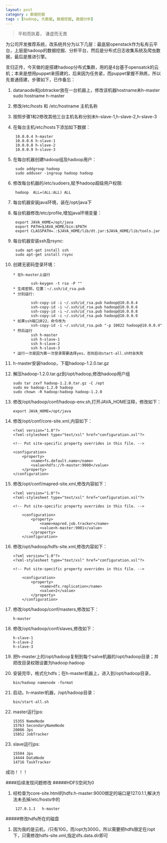 ```yaml
---
layout: post
category : 数据挖掘
tags : [hadoop, 大数据, 数据挖掘, 数据分析]
---
```


> 平和而执着， 谦虚而无畏

为公司开发推荐系统，改系统共分为以下几层：最底层openstack作为私有云平台，上层是hadoop的数据挖掘、分析平台，然后是分布式日志收集系统及爬虫数据，最后是推进引擎。

言归正传，今天做的是搭建hadoop分布式集群，用的是4台基于opensatck的云机；本来是想用puppet来搭建的，后来因为任务紧，而puppet掌握不熟练，所以先普通搭建，步骤如下，已作备忘：

1. datanaode和jobtracker放在一台机器上，修改该机器hostname未h-master
    sudo hostname h-master
2. 修改/etc/hosts 和 /etc/hostname 主机名称
3. 按照步骤1和2修改其他三台主机名称分别未h-slave-1,h-slave-2,h-slave-3
4. 在每台主机/etc/hosts下添加如下数据：

        10.0.0.4 h-master
        10.0.0.6 h-slave-1
        10.0.0.8 h-slave-2
        10.0.0.9 h-slave-3
5. 在每台机器创建hadoop组及hadoop用户：
        
        sudo addgroup hadoop
        sudo adduser -ingroup hadoop hadoop
6. 修改每台机器的/etc/sudoers,赋予hadoop超级用户权限:
    
        hadoop  ALL=(ALL:ALL) ALL
7. 每台机器安装java环境，装在/opt/java下
8. 每台机器修改/etc/profile,增加java环境变量：
    
        export JAVA_HOME=/opt/java
        export PATH=$JAVA_HOME/bin:$PATH
        export CLASSPATH=.:$JAVA_HOME/lib/dt.jar:$JAVA_HOME/lib/tools.jar
9. 每台机器安装ssh及rsync:
    
        sudo apt-get install ssh
        sudo apt-get install rsync
10. 创建无密码登录环境： 
        
        * 在h-master上运行
    
                ssh-keygen -t rsa -P ""
        * 生成密钥，位置：~/.ssh/id_rsa.pub
        * 分别运行:
                
                ssh-copy-id -i ~/.ssh/id_rsa.pub hadoop@10.0.0.4
                ssh-copy-id -i ~/.ssh/id_rsa.pub hadoop@10.0.0.6
                ssh-copy-id -i ~/.ssh/id_rsa.pub hadoop@10.0.0.8
                ssh-copy-id -i ~/.ssh/id_rsa.pub hadoop@10.0.0.9
        * 如果ssh端口非22，命令改为
                ssh-copy-id -i ~/.ssh/id_rsa.pub "-p 10022 hadoop@10.0.0.4"
        * 然后运行
                ssh h-master
                ssh h-slave-1
                ssh h-slave-2
                ssh h-slave-3
        * 运行一次是因为第一次登录需要选择yes，否则启动start-all.sh时会失败
11. h-master安装hadoop，下载hadoop-1.2.0.tar.gz
12. 解压hadoop-1.2.0.tar.gz到/opt/hadoop,修改hadoop用户组
    
        sudo tar zxvf hadoop-1.2.0.tar.gz -C /opt
        sudo mv hadoop-1.2.0 hadoop
        sudo chown -R hadoop:hadoop hadoop-1.2.0
13. 修改/opt/hadoop/conf/hadoop-env.sh,打开JAVA_HOME注释，修改如下：
    
        export JAVA_HOME=/opt/java
14. 修改/opt/conf/core-site.xml,内容如下：
    
        <?xml version="1.0"?>
        <?xml-stylesheet type="text/xsl" href="configuration.xsl"?>

        <!-- Put site-specific property overrides in this file. -->

        <configuration>
            <property>
                <name>fs.default.name</name>
                <value>hdfs://h-master:9000</value>
            </property>
        </configuration>

15. 修改/opt/conf/mapred-site.xml,修改内容如下：
        
        <?xml version="1.0"?>
        <?xml-stylesheet type="text/xsl" href="configuration.xsl"?>

        <!-- Put site-specific property overrides in this file. -->

            <configuration>
                <property>
                    <name>mapred.job.tracker</name>
                    <value>h-master:9001</value>
                </property>
            </configuration>
16. 修改/opt/hadoop/hdfs-site.xml,修改内容如下：
    
        <?xml version="1.0"?>
        <?xml-stylesheet type="text/xsl" href="configuration.xsl"?>

        <!-- Put site-specific property overrides in this file. -->

            <configuration>
                <property>
                    <name>dfs.replication</name>
                    <value>2</value>
                </property>
            </configuration>
17. 修改/opt/hadoop/conf/masters,修改如下：
    
        h-master
18. 修改/opt/hadoop/conf/slaves,修改如下：
    
        h-slave-1
        h-slave-2
        h-slave-3
19. 把h-master上的/opt/hadoop复制到每个salve机器的/opt/hadoop目录；并把改目录权限设置为hadoop:hadoop
20. 安装完毕，格式化hdfs；在h-master机器上，进入到/opt/hadoop目录，
    
        bin/hadoop namenode -format
21. 启动，h-master机器，/opt/hadoop目录：
        
        bin/start-all.sh
22. master运行jps:
    
        15355 NameNode
        15763 SecondaryNameNode
        20086 Jps
        15852 JobTracker
23. slave运行jps:
    
        15504 Jps
        14444 DataNode
        14716 TaskTracker

成功！！！

####后续发现问题修改
#####HDFS空间为0
1. 经检查为core-site.html的hdfs:h-master:9000绑定的端口是127.0.1.1,解决方法未去掉/etc/hosts中的
        
        127.0.1.1   h-master

#####修改hdfs所在的磁盘
1. 因为我的是云机，/只有10G，而/opt为300G，所以需要把hdfs限定在/opt下，只需修改hdfs-site.xml,指定dfs.data.dir即可
